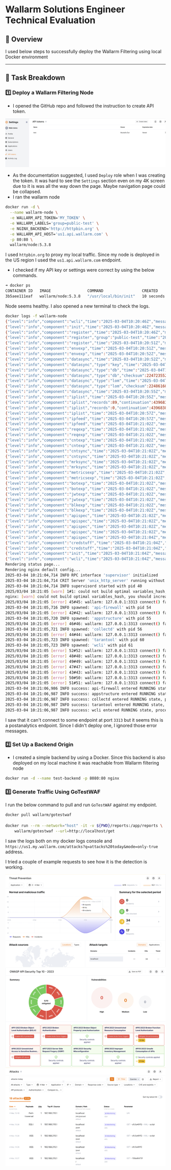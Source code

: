 # Wallarm Solutions Engineer Technical Evaluation

## 📌 Overview

I used below steps to successfully deploy the Wallarm Filtering using local Docker environment

---

## 🚀 Task Breakdown

### 1️⃣ Deploy a Wallarm Filtering Node

- I opened the GitHub repo and followed the instruction to create API token.

![Token](./media/token.png)

- As the documentation suggested, I used `Deploy` role when I was creating the token. It was hard to see the `Settings` section even on my 4K screen due to it is was all the way down the page. Maybe navigation page could be collapsed. 
- I ran the wallarm node

```sh
docker run -d \
  --name wallarm-node \
  -e WALLARM_API_TOKEN='MY_TOKEN' \
  -e WALLARM_LABELS='group=public-test' \
  -e NGINX_BACKEND='http://httpbin.org' \
  -e WALLARM_API_HOST='us1.api.wallarm.com' \
  -p 80:80 \
  wallarm/node:5.3.8

```

I used `httpbin.org` to proxy my local traffic. Since my node is deployed in the US region I used the `us1.api.wallarm.com` endpoint.

- I checked if my API key or settings were correct by using the below commands.

```sh
➜ docker ps                                                       
CONTAINER ID   IMAGE                COMMAND                 CREATED          STATUS          PORTS                                        NAMES
3b5aee111eaf   wallarm/node:5.3.8   "/usr/local/bin/init"   10 seconds ago   Up 10 seconds   0.0.0.0:80->80/tcp, :::80->80/tcp, 443/tcp   wallarm-node
```

Node seems healthy. I also opened a new terminal to check the logs.

```sh
docker logs -f wallarm-node
{"level":"info","component":"wcli","time":"2025-03-04T10:20:46Z","message":"wcli start"}
{"level":"info","component":"init","time":"2025-03-04T10:20:46Z","message":"init start"}
{"level":"info","component":"register","time":"2025-03-04T10:20:46Z","message":"node registration start"}
{"level":"info","component":"register","group":"public-test","time":"2025-03-04T10:20:49Z","message":"apply deploy user regtoken"}
{"level":"info","component":"register","time":"2025-03-04T10:20:51Z","message":"node registration done"}
{"level":"info","component":"envexp","time":"2025-03-04T10:20:51Z","message":"environment export start"}
{"level":"info","component":"envexp","time":"2025-03-04T10:20:52Z","message":"environment export done"}
{"level":"info","component":"datasync","time":"2025-03-04T10:20:52Z","message":"node data synchronization start"}
{"level":"info","component":"datasync","type":"key","time":"2025-03-04T10:20:53Z","message":"file updated"}
{"level":"info","component":"datasync","type":"db","time":"2025-03-04T10:20:53Z","message":"updating file"}
{"level":"info","component":"datasync","type":"db","checksum":2247235527,"format":10,"version":169,"time":"2025-03-04T10:20:54Z","message":"file updated"}
{"level":"info","component":"datasync","type":"lom","time":"2025-03-04T10:20:54Z","message":"updating file"}
{"level":"info","component":"datasync","type":"lom","checksum":2248616003,"format":56,"version":1,"time":"2025-03-04T10:20:55Z","message":"file updated"}
{"level":"info","component":"datasync","time":"2025-03-04T10:20:55Z","message":"node data synchronization done"}
{"level":"info","component":"iplist","time":"2025-03-04T10:20:55Z","message":"ip list synchronization start"}
{"level":"info","component":"iplist","records":89,"continuation":43968384,"time":"2025-03-04T10:20:57Z","message":"ip list sync"}
{"level":"info","component":"iplist","records":0,"continuation":43968384,"time":"2025-03-04T10:20:57Z","message":"ip list sync"}
{"level":"info","component":"iplist","time":"2025-03-04T10:20:57Z","message":"ip list synchronization done"}
{"level":"info","component":"ipfeed","time":"2025-03-04T10:20:57Z","message":"ip source list synchronization start"}
{"level":"info","component":"ipfeed","time":"2025-03-04T10:21:02Z","message":"ip source list synchronization done"}
{"level":"info","component":"reqexp","time":"2025-03-04T10:21:02Z","message":"requests export start"}
{"level":"info","component":"reqexp","time":"2025-03-04T10:21:02Z","message":"requests export done"}
{"level":"info","component":"cntexp","time":"2025-03-04T10:21:02Z","message":"counters export start"}
{"level":"info","component":"cntexp","time":"2025-03-04T10:21:02Z","message":"counters export done"}
{"level":"info","component":"cntsync","time":"2025-03-04T10:21:02Z","message":"counters sync start"}
{"level":"info","component":"cntsync","time":"2025-03-04T10:21:02Z","message":"counters sync done"}
{"level":"info","component":"mrksync","time":"2025-03-04T10:21:02Z","message":"markers sync start"}
{"level":"info","component":"mrksync","time":"2025-03-04T10:21:02Z","message":"markers sync done"}
{"level":"info","component":"metricsexp","time":"2025-03-04T10:21:02Z","message":"metrics export start"}
{"level":"info","component":"metricsexp","time":"2025-03-04T10:21:02Z","message":"metrics export done"}
{"level":"info","component":"botexp","time":"2025-03-04T10:21:02Z","message":"antibot export start"}
{"level":"info","component":"botexp","time":"2025-03-04T10:21:02Z","message":"antibot export done"}
{"level":"info","component":"jwtexp","time":"2025-03-04T10:21:02Z","message":"JWT export start"}
{"level":"info","component":"jwtexp","time":"2025-03-04T10:21:02Z","message":"JWT export done"}
{"level":"info","component":"blkexp","time":"2025-03-04T10:21:02Z","message":"stats export start"}
{"level":"info","component":"blkexp","time":"2025-03-04T10:21:02Z","message":"stats export done"}
{"level":"info","component":"apispec","time":"2025-03-04T10:21:02Z","message":"synchronization start"}
{"level":"info","component":"apispec","time":"2025-03-04T10:21:02Z","message":"cleaning stalled specs"}
{"level":"info","component":"apispec","time":"2025-03-04T10:21:02Z","message":"cleaning stalled specs finished"}
{"level":"info","component":"apispec","time":"2025-03-04T10:21:02Z","message":"importing specs"}
{"level":"info","component":"apispec","time":"2025-03-04T10:21:04Z","message":"synchronization done"}
{"level":"info","component":"credstuff","time":"2025-03-04T10:21:04Z","message":"synchronization start"}
{"level":"info","component":"credstuff","time":"2025-03-04T10:21:04Z","message":"synchronization done"}
{"level":"info","component":"init","time":"2025-03-04T10:21:04Z","message":"init done"}
{"level":"info","component":"wcli","time":"2025-03-04T10:21:04Z","message":"wcli done"}
Rendering status page...
Rendering nginx default config...
2025-03-04 10:21:04,714 INFO RPC interface 'supervisor' initialized
2025-03-04 10:21:04,714 CRIT Server 'unix_http_server' running without any HTTP authentication checking
2025-03-04 10:21:04,714 INFO supervisord started with pid 40
2025/03/04 10:21:05 [warn] 1#1: could not build optimal variables_hash, you should increase either variables_hash_max_size: 1024 or variables_hash_bucket_size: 64; ignoring variables_hash_bucket_size
nginx: [warn] could not build optimal variables_hash, you should increase either variables_hash_max_size: 1024 or variables_hash_bucket_size: 64; ignoring variables_hash_bucket_size
2025/03/04 10:21:05 [error] 45#45: wallarm: 127.0.0.1:3313 connect() failed 21
2025-03-04 10:21:05,716 INFO spawned: 'api-firewall' with pid 54
2025/03/04 10:21:05 [error] 42#42: wallarm: 127.0.0.1:3313 connect() failed 15
2025-03-04 10:21:05,720 INFO spawned: 'appstructure' with pid 55
2025/03/04 10:21:05 [error] 46#46: wallarm: 127.0.0.1:3313 connect() failed 23
2025-03-04 10:21:05,721 INFO spawned: 'collectd' with pid 56
2025/03/04 10:21:05 [error] 44#44: wallarm: 127.0.0.1:3313 connect() failed 19
2025-03-04 10:21:05,723 INFO spawned: 'tarantool' with pid 60
2025-03-04 10:21:05,723 INFO spawned: 'wcli' with pid 61
2025/03/04 10:21:05 [error] 52#52: wallarm: 127.0.0.1:3313 connect() failed 35
2025/03/04 10:21:05 [error] 48#48: wallarm: 127.0.0.1:3313 connect() failed 27
2025/03/04 10:21:05 [error] 49#49: wallarm: 127.0.0.1:3313 connect() failed 29
2025/03/04 10:21:05 [error] 47#47: wallarm: 127.0.0.1:3313 connect() failed 25
2025/03/04 10:21:05 [error] 43#43: wallarm: 127.0.0.1:3313 connect() failed 17
2025/03/04 10:21:05 [error] 50#50: wallarm: 127.0.0.1:3313 connect() failed 31
2025/03/04 10:21:05 [error] 51#51: wallarm: 127.0.0.1:3313 connect() failed 33
2025-03-04 10:21:06,986 INFO success: api-firewall entered RUNNING state, process has stayed up for > than 1 seconds (startsecs)
2025-03-04 10:21:06,987 INFO success: appstructure entered RUNNING state, process has stayed up for > than 1 seconds (startsecs)
2025-03-04 10:21:06,987 INFO success: collectd entered RUNNING state, process has stayed up for > than 1 seconds (startsecs)
2025-03-04 10:21:06,987 INFO success: tarantool entered RUNNING state, process has stayed up for > than 1 seconds (startsecs)
2025-03-04 10:21:06,987 INFO success: wcli entered RUNNING state, process has stayed up for > than 1 seconds (startsecs)

```

I saw that it can't connect to some endpoint at port `3313` but it seems this is a postanalytics endpoint. Since I didn't deploy one, I ignored those error messages. 

### 2️⃣ Set Up a Backend Origin

- I created a simple backend by using a Docker. Since this backend is also deployed on my local machine it was reachable from Wallarm filtering node

```sh
docker run -d --name test-backend -p 8080:80 nginx
```


### 3️⃣ Generate Traffic Using GoTestWAF

I run the below command to pull and run `GoTestWAF` against my endpoint.

```sh
docker pull wallarm/gotestwaf

docker run --rm --network="host" -it -v ${PWD}/reports:/app/reports \
    wallarm/gotestwaf --url=http://localhost/get
```

I saw the logs both on my docker logs console and `https://us1.my.wallarm.com/attacks?q=attacks%20today&mode=only-true` address.

I tried a couple of example requests to see how it is the detection is working. 

![Dashboard 1](./media/dashboard1.png)
![Dashboard 2](./media/dashboard2.png)
![Attacks](./media/attacks.png)

